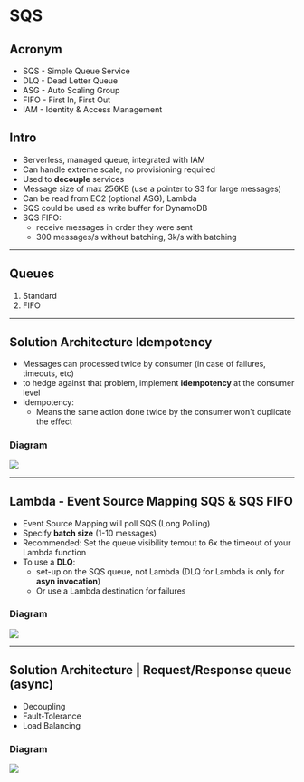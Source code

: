 # SQS

## Acronym
* SQS - Simple Queue Service
* DLQ - Dead Letter Queue
* ASG - Auto Scaling Group
* FIFO - First In, First Out
* IAM - Identity & Access Management

## Intro
* Serverless, managed queue, integrated with IAM
* Can handle extreme scale, no provisioning required
* Used to **decouple** services
* Message size of max 256KB (use a pointer to S3 for large messages)
* Can be read from EC2 (optional ASG), Lambda
* SQS could be used as write buffer for DynamoDB
* SQS FIFO:
  * receive messages in order they were sent
  * 300 messages/s without batching, 3k/s with batching
  
---

## Queues
1) Standard
2) FIFO
  
---

## Solution Architecture Idempotency
* Messages can processed twice by consumer (in case of failures, timeouts, etc)
* to hedge against that problem, implement **idempotency** at the consumer level
* Idempotency:
  * Means the same action done twice by the consumer won't duplicate the effect
  
### Diagram
[<img src="https://i.imgur.com/opP8ye9.png">](https://i.imgur.com/opP8ye9.png)

---

## Lambda - Event Source Mapping SQS & SQS FIFO
* Event Source Mapping will poll SQS (Long Polling)
* Specify **batch size** (1-10 messages)
* Recommended: Set the queue visibility temout to 6x the timeout of your Lambda function
* To use a **DLQ**:
  * set-up on the SQS queue, not Lambda (DLQ for Lambda is only for **asyn invocation**)
  * Or use a Lambda destination for failures

### Diagram
[<img src="https://i.imgur.com/n96KLUR.png">](https://i.imgur.com/n96KLUR.png)

---

## Solution Architecture | Request/Response queue (async)
* Decoupling
* Fault-Tolerance
* Load Balancing

### Diagram
[<img src="https://i.imgur.com/xjYpJDL.png">](https://i.imgur.com/xjYpJDL.png)
